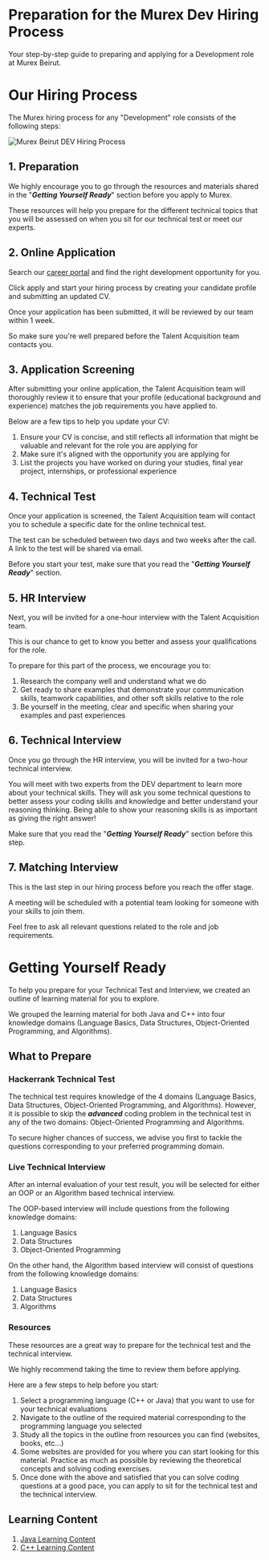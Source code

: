 # Preparation for the Murex Dev Hiring Process

Your step-by-step guide to preparing and applying for a Development role at Murex Beirut.

# Our Hiring Process 

The Murex hiring process for any "Development" role consists of the following steps:

![Murex Beirut DEV Hiring Process](/Murex_Beirut_DEV_Hiring_Process.png)

## 1. Preparation

We highly encourage you to go through the resources and materials shared in the "_**Getting Yourself Ready**_" section before you apply to Murex.

These resources will help you prepare for the different technical topics that you will be assessed on when you sit for our technical test or meet our experts.


## 2. Online Application

Search our [career portal](https://careers.murex.com/search/?q=&q2=&alertId=&title=&location=Beirut&shifttype=) and find the right development opportunity for you. 

Click apply and start your hiring process by creating your candidate profile and submitting an updated CV.

Once your application has been submitted, it will be reviewed by our team within 1 week.

So make sure you're well prepared before the Talent Acquisition team contacts you.

## 3. Application Screening

After submitting your online application, the Talent Acquisition team will thoroughly review it to ensure that your profile (educational background and experience) matches the job requirements you have applied to.

Below are a few tips to help you update your CV:

1. Ensure your CV is concise, and still reflects all information that might be valuable and relevant for the role you are applying for
2. Make sure it's aligned with the opportunity you are applying for
3. List the projects you have worked on during your studies, final year project, internships, or professional experience

## 4. Technical Test

Once your application is screened, the Talent Acquisition team will contact you to schedule a specific date for the online technical test.

The test can be scheduled between two days and two weeks after the call.  A link to the test will be shared via email.  

Before you start your test, make sure that you read the "_**Getting Yourself Ready**_" section.

## 5. HR Interview

Next, you will be invited for a one-hour interview with the Talent Acquisition team.  

This is our chance to get to know you better and assess your qualifications for the role.

To prepare for this part of the process, we encourage you to:

1. Research the company well and understand what we do
2. Get ready to share examples that demonstrate your communication skills, teamwork capabilities, and other soft skills relative to the role
3. Be yourself in the meeting, clear and specific when sharing your examples and past experiences

## 6. Technical Interview

Once you go through the HR interview, you will be invited for a two-hour technical interview.

You will meet with two experts from the DEV department to learn more about your technical skills. They will ask you some technical questions to better assess your coding skills and knowledge and better understand your reasoning thinking. Being able to show your reasoning skills is as important as giving the right answer!

Make sure that you read the "_**Getting Yourself Ready**_" section before this step.

## 7. Matching Interview

This is the last step in our hiring process before you reach the offer stage.

A meeting will be scheduled with a potential team looking for someone with your skills to join them.

Feel free to ask all relevant questions related to the role and job requirements.

# Getting Yourself Ready

To help you prepare for your Technical Test and Interview, we created an outline of learning material for you to explore.

We grouped the learning material for both Java and C++ into four knowledge domains (Language Basics, Data Structures, Object-Oriented Programming, and Algorithms).

## What to Prepare

### Hackerrank Technical Test


The technical test requires knowledge of the 4 domains (Language Basics, Data Structures, Object-Oriented Programming,
and Algorithms). However, it is possible to skip the **_advanced_** coding problem in the technical test in
any of the two domains: Object-Oriented Programming and Algorithms.

To secure higher chances of success, we advise you first to tackle the questions corresponding to your preferred programming domain.

### Live Technical Interview 

After an internal evaluation of your test result, you will be selected for either an OOP or an Algorithm based technical interview.

The OOP-based interview will include questions from the following knowledge domains: 
1. Language Basics
2. Data Structures
3. Object-Oriented Programming

On the other hand, the Algorithm based interview will consist of questions from the following knowledge domains: 
1. Language Basics
2. Data Structures
3. Algorithms

### Resources 

These resources are a great way to prepare for the technical test and the technical interview.

We highly recommend taking the time to review them before applying.

Here are a few steps to help before you start:

1. Select a programming language (C++ or Java) that you want to use for your technical evaluations
2. Navigate to the outline of the required material corresponding to the programming language you selected
3. Study all the topics in the outline from resources you can find (websites, books, etc...)
4. Some websites are provided for you where you can start looking for this material. Practice as much as possible by reviewing the theoretical concepts and solving coding exercises.
5. Once done with the above and satisfied that you can solve coding questions at a good pace, you can apply to sit for the technical test and the technical interview.

## Learning Content

1. [Java Learning Content](./JAVA.md)
2. [C++ Learning Content](./CPP.md)



